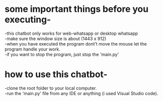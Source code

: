 # some important things before you executing-
-this chatbot only works for web-whatsapp or desktop whatsapp\
-make sure the window size is about (1443 x 912)\
-when you have executed the program dont't move the mouse let the program handle your work.\
-if you want to stop the program, just stop the 'main.py'


# how to use this chatbot-
-clone the root folder to your local computer.\
-run the 'main.py' file from any IDE or anything (i used Visual Studio code).



